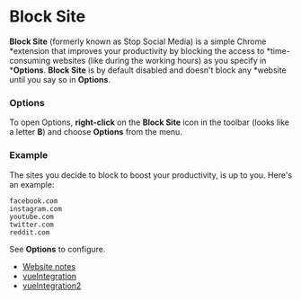 # Block Site

**Block Site** (formerly known as Stop Social Media) is a simple Chrome
*extension that improves your productivity by blocking the access to
*time-consuming websites (like during the working hours) as you specify in
***Options**. **Block Site** is by default disabled and doesn't block any
*website until you say so in **Options**.

### Options

To open Options, **right-click** on the **Block Site** icon in the toolbar
(looks like a letter **B**) and choose **Options** from the menu.

### Example

The sites you decide to block to boost your productivity, is up to you. Here's
an example:

```
facebook.com
instagram.com
youtube.com
twitter.com
reddit.com
```

See **Options** to configure.

  * [Website notes][1]
  * [vueIntegration][2]
  * [vueIntegration2][3]

[1]: https://dev.to/penge/learn-the-most-useful-chrome-apis-by-creating-block-site-chrome-extension-2de8
[2]: https://www.sitepoint.com/build-vue-chrome-extension/
[3]: https://shouts.dev/build-a-google-chrome-extension-using-vuejs